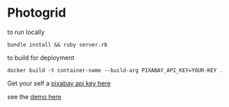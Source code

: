 # Photogrid

to run locally

```
bundle install && ruby server.rb
```

to build for deployment

```
docker build -t container-name --build-arg PIXABAY_API_KEY=YOUR-KEY .
```

Get your self a [pixabay api key here](https://pixabay.com/service/about/api/)

see the [demo here](http://photogrid.whitechapeau.com/)
